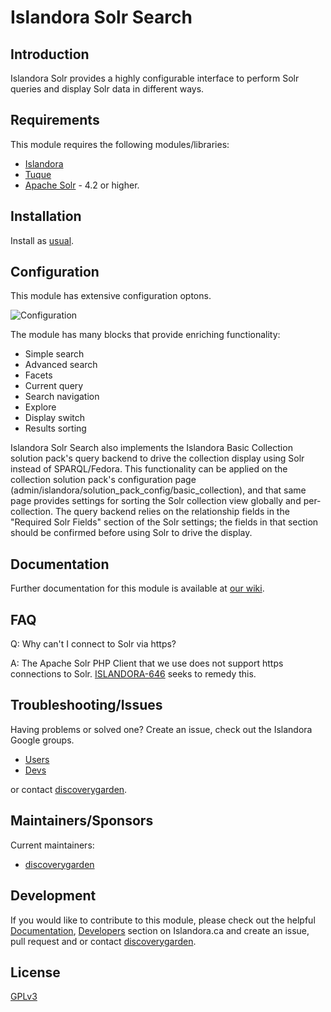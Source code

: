 # Islandora Solr Search

## Introduction

Islandora Solr provides a highly configurable interface to perform Solr queries
and display Solr data in different ways.

## Requirements

This module requires the following modules/libraries:

* [Islandora](https://github.com/islandora/islandora)
* [Tuque](https://github.com/islandora/tuque)
* [Apache Solr](https://lucene.apache.org/solr/) - 4.2 or higher.

## Installation

Install as
[usual](https://www.drupal.org/docs/8/extending-drupal-8/installing-drupal-8-modules).

## Configuration

This module has extensive configuration optons.

![Configuration](http://i.imgur.com/qhELL78.png)

The module has many blocks that provide enriching functionality:

* Simple search
* Advanced search
* Facets
* Current query
* Search navigation
* Explore
* Display switch
* Results sorting

Islandora Solr Search also implements the Islandora Basic Collection solution
pack's query backend to drive the collection display using Solr instead of
SPARQL/Fedora. This functionality can be applied on the collection solution
pack's configuration page
(admin/islandora/solution_pack_config/basic_collection), and that same page
provides settings for sorting the Solr collection view globally and
per-collection. The query backend relies on the relationship fields in the
"Required Solr Fields" section of the Solr settings; the fields in that section
should be confirmed before using Solr to drive the display.

## Documentation

Further documentation for this module is available at
[our wiki](https://wiki.duraspace.org/display/ISLANDORA/Islandora+Solr+Search).

## FAQ

Q: Why can't I connect to Solr via https?

A: The Apache Solr PHP Client that we use does not support https connections to
Solr. [ISLANDORA-646](https://jira.duraspace.org/browse/ISLANDORA-646) seeks
to remedy this.

## Troubleshooting/Issues

Having problems or solved one? Create an issue, check out the Islandora Google
groups.

* [Users](https://groups.google.com/forum/?hl=en&fromgroups#!forum/islandora)
* [Devs](https://groups.google.com/forum/?hl=en&fromgroups#!forum/islandora-dev)

or contact [discoverygarden](http://support.discoverygarden.ca).

## Maintainers/Sponsors

Current maintainers:

* [discoverygarden](http://www.discoverygarden.ca)

## Development

If you would like to contribute to this module, please check out the helpful
[Documentation](https://github.com/Islandora/islandora/wiki#wiki-documentation-for-developers),
[Developers](http://islandora.ca/developers) section on Islandora.ca and create
an issue, pull request and or contact
[discoverygarden](http://support.discoverygarden.ca).

## License

[GPLv3](http://www.gnu.org/licenses/gpl-3.0.txt)
